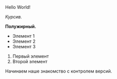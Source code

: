 Hello World!

*Курсив.*

**Полужирный.**

* Элемент 1
* Элемент 2
* Элемент 3

1. Первый элемент 
2. Второй элемент

Начинаем наше знакомство с контролем версий.